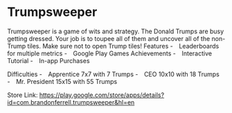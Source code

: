 # Trumpsweeper

Trumpsweeper is a game of wits and strategy. The Donald Trumps are busy getting dressed. Your job is to toupee all of them and uncover all of the non-Trump tiles. Make sure not to open Trump tiles!
Features
- Leaderboards for multiple metrics
- Google Play Games Achievements
- Interactive Tutorial
- In-app Purchases

Difficulties
- Apprentice 7x7 with 7 Trumps
- CEO 10x10 with 18 Trumps
- Mr. President 15x15 with 55 Trumps

Store Link: https://play.google.com/store/apps/details?id=com.brandonferrell.trumpsweeper&hl=en